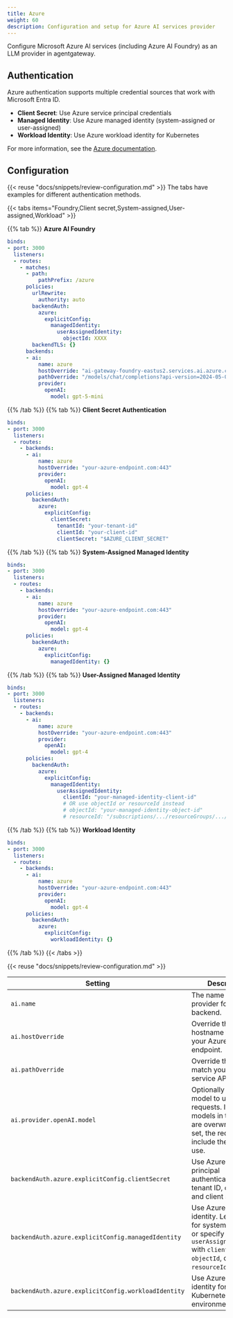 ```yaml
---
title: Azure
weight: 60
description: Configuration and setup for Azure AI services provider
---
```


Configure Microsoft Azure AI services (including Azure AI Foundry) as an LLM provider in agentgateway.

## Authentication

Azure authentication supports multiple credential sources that work with Microsoft Entra ID.

- **Client Secret**: Use Azure service principal credentials
- **Managed Identity**: Use Azure managed identity (system-assigned or user-assigned)
- **Workload Identity**: Use Azure workload identity for Kubernetes

For more information, see the [Azure documentation](https://learn.microsoft.com/en-us/azure/ai-services/authentication).

## Configuration

{{< reuse "docs/snippets/review-configuration.md" >}} The tabs have examples for different authentication methods.

{{< tabs items="Foundry,Client secret,System-assigned,User-assigned,Workload" >}}

{{% tab %}}
**Azure AI Foundry**
```yaml
binds:
- port: 3000
  listeners:
  - routes:
    - matches:
      - path:
          pathPrefix: /azure
      policies:
        urlRewrite:
          authority: auto
        backendAuth:
          azure:
            explicitConfig:
              managedIdentity:
                userAssignedIdentity:
                  objectId: XXXX
        backendTLS: {}
      backends:
      - ai:
          name: azure
          hostOverride: "ai-gateway-foundry-eastus2.services.ai.azure.com:443"
          pathOverride: "/models/chat/completions?api-version=2024-05-01-preview"
          provider:
            openAI:
              model: gpt-5-mini
```

{{% /tab %}}
{{% tab %}}
**Client Secret Authentication**
```yaml
binds:
- port: 3000
  listeners:
  - routes:
    - backends:
      - ai:
          name: azure
          hostOverride: "your-azure-endpoint.com:443"
          provider:
            openAI:
              model: gpt-4
      policies:
        backendAuth:
          azure:
            explicitConfig:
              clientSecret:
                tenantId: "your-tenant-id"
                clientId: "your-client-id"
                clientSecret: "$AZURE_CLIENT_SECRET"
```

{{% /tab %}}
{{% tab %}}
**System-Assigned Managed Identity**
```yaml
binds:
- port: 3000
  listeners:
  - routes:
    - backends:
      - ai:
          name: azure
          hostOverride: "your-azure-endpoint.com:443"
          provider:
            openAI:
              model: gpt-4
      policies:
        backendAuth:
          azure:
            explicitConfig:
              managedIdentity: {}
```

{{% /tab %}}
{{% tab %}}
**User-Assigned Managed Identity**
```yaml
binds:
- port: 3000
  listeners:
  - routes:
    - backends:
      - ai:
          name: azure
          hostOverride: "your-azure-endpoint.com:443"
          provider:
            openAI:
              model: gpt-4
      policies:
        backendAuth:
          azure:
            explicitConfig:
              managedIdentity:
                userAssignedIdentity:
                  clientId: "your-managed-identity-client-id"
                  # OR use objectId or resourceId instead
                  # objectId: "your-managed-identity-object-id"
                  # resourceId: "/subscriptions/.../resourceGroups/.../providers/Microsoft.ManagedIdentity/userAssignedIdentities/..."
```

{{% /tab %}}
{{% tab %}}
**Workload Identity**
```yaml
binds:
- port: 3000
  listeners:
  - routes:
    - backends:
      - ai:
          name: azure
          hostOverride: "your-azure-endpoint.com:443"
          provider:
            openAI:
              model: gpt-4
      policies:
        backendAuth:
          azure:
            explicitConfig:
              workloadIdentity: {}
```

{{% /tab %}}
{{< /tabs >}}

{{< reuse "docs/snippets/review-configuration.md" >}}

| Setting | Description |
|---------|-------------|
| `ai.name` | The name of the LLM provider for this AI backend. |
| `ai.hostOverride` | Override the hostname to point to your Azure AI service endpoint. |
| `ai.pathOverride` | Override the path to match your Azure AI service API endpoint. |
| `ai.provider.openAI.model` | Optionally set the model to use for requests. If set, any models in the request are overwritten. If not set, the request must include the model to use. |
| `backendAuth.azure.explicitConfig.clientSecret` | Use Azure service principal authentication with tenant ID, client ID, and client secret. |
| `backendAuth.azure.explicitConfig.managedIdentity` | Use Azure managed identity. Leave empty for system-assigned, or specify `userAssignedIdentity` with `clientId`, `objectId`, or `resourceId`. |
| `backendAuth.azure.explicitConfig.workloadIdentity` | Use Azure workload identity for Kubernetes environments. |

